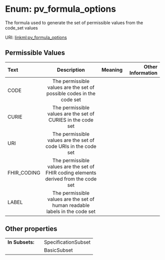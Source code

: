 
# Enum: pv_formula_options

The formula used to generate the set of permissible values from the code_set values

URI: [linkml:pv_formula_options](https://w3id.org/linkml/pv_formula_options)


## Permissible Values

| Text | Description | Meaning | Other Information |
| :--- | :---: | :---: | ---: |
| CODE | The permissible values are the set of possible codes in the code set |  |  |
| CURIE | The permissible values are the set of CURIES in the code set |  |  |
| URI | The permissible values are the set of code URIs in the code set |  |  |
| FHIR_CODING | The permissible values are the set of FHIR coding elements derived from the code set |  |  |
| LABEL | The permissible values are the set of human readable labels in the code set |  |  |



## Other properties

|  |  |  |
| --- | --- | --- |
| **In Subsets:** | | SpecificationSubset |
|  | | BasicSubset |
